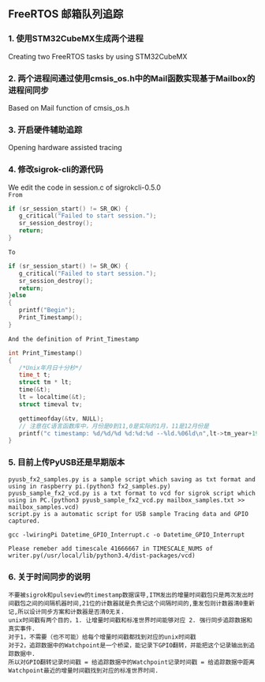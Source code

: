 ## FreeRTOS 邮箱队列追踪

### 1. 使用STM32CubeMX生成两个进程  
   Creating two FreeRTOS tasks by using STM32CubeMX

### 2. 两个进程间通过使用cmsis_os.h中的Mail函数实现基于Mailbox的进程间同步  
   Based on Mail function of cmsis_os.h

### 3. 开启硬件辅助追踪  
   Opening hardware assisted tracing


### 4. 修改sigrok-cli的源代码
   We edit the code in session.c of sigrokcli-0.5.0<br>
   `From`
   ```c
   if (sr_session_start() != SR_OK) {
      g_critical("Failed to start session.");
      sr_session_destroy();
      return;
   }
   ```
   `To`
   ```c
   if (sr_session_start() != SR_OK) {
      g_critical("Failed to start session.");
      sr_session_destroy();
      return;
   }else
   {
      printf("Begin");
      Print_Timestamp();
   }
   ```
   `And the definition of Print_Timestamp`
   ```c
   int Print_Timestamp()
   {
      /*Unix年月日十分秒*/
      time_t t;
      struct tm * lt;
      time(&t);
      lt = localtime(&t);
      struct timeval tv;

      gettimeofday(&tv, NULL);
      // 注意在C语言函数库中，月份是0到11,0是实际的1月，11是12月份是
      printf("c timestamp: %d/%d/%d %d:%d:%d --%ld.%06ld\n",lt->tm_year+1900, lt->tm_mon+1, lt->tm_mday, lt->tm_hour, lt->tm_min, lt->tm_sec, tv.tv_sec,tv.tv_usec)
   }
   ```

### 5. 目前上传PyUSB还是早期版本
    pyusb_fx2_samples.py is a sample script which saving as txt format and using in raspberry pi.(python3 fx2_samples.py)
    pyusb_sample_fx2_vcd.py is a txt format to vcd for sigrok script which using in PC.(python3 pyusb_sample_fx2_vcd.py mailbox_samples.txt >> mailbox_samples.vcd)
    script.py is a automatic script for USB sample Tracing data and GPIO captured.

    gcc -lwiringPi Datetime_GPIO_Interrupt.c -o Datetime_GPIO_Interrupt

    Please remeber add timescale 41666667 in TIMESCALE_NUMS of writer.py(/usr/local/lib/python3.4/dist-packages/vcd)
    
### 6. 关于时间同步的说明
    不要被sigrok和pulseview的timestamp数据误导,ITM发出的增量时间戳包只是两次发出时间戳包之间的间隔机器时间,21位的计数器就是负责记这个间隔时间的,重发包则计数器清0重新记,所以设计同步方案和计数器是否清0无关.
    unix时间戳有两个目的，1. 让增量时间戳和标准世界时间能够对应 2. 强行同步追踪数据和真实事件.
    对于1，不需要（也不可能）给每个增量时间戳都找到对应的unix时间戳
    对于2，追踪数据中的Watchpoint是一个桥梁，能记录下GPIO翻转，并能把这个记录输出到追踪数据中.
    所以对GPIO翻转记录时间戳 = 给追踪数据中的Watchpoint记录时间戳 = 给追踪数据中距离Watchpoint最近的增量时间戳找到对应的标准世界时间.


